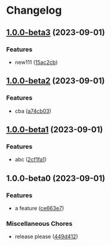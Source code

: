 # Changelog

## [1.0.0-beta3](https://github.com/kalosisz/rel5/compare/v1.0.0-beta2...v1.0.0-beta3) (2023-09-01)


### Features

* new111 ([15ac2cb](https://github.com/kalosisz/rel5/commit/15ac2cbb94501041655f0c7bc3c6662645de2943))

## [1.0.0-beta2](https://github.com/kalosisz/rel5/compare/v1.0.0-beta1...v1.0.0-beta2) (2023-09-01)


### Features

* cba ([a74cb03](https://github.com/kalosisz/rel5/commit/a74cb03b6335326902eb953208546290260cf379))

## [1.0.0-beta1](https://github.com/kalosisz/rel5/compare/v1.0.0-beta0...v1.0.0-beta1) (2023-09-01)


### Features

* abc ([2cf1fa1](https://github.com/kalosisz/rel5/commit/2cf1fa1215e1edd8225b7121bdc8ec500bc700cc))

## 1.0.0-beta0 (2023-09-01)


### Features

* a feature ([ce663e7](https://github.com/kalosisz/rel5/commit/ce663e76216103076a856dbdf78d0f0d1f3adfd4))


### Miscellaneous Chores

* release please ([449d412](https://github.com/kalosisz/rel5/commit/449d412665df73358e2121f6fd556d30aa43cc6e))
